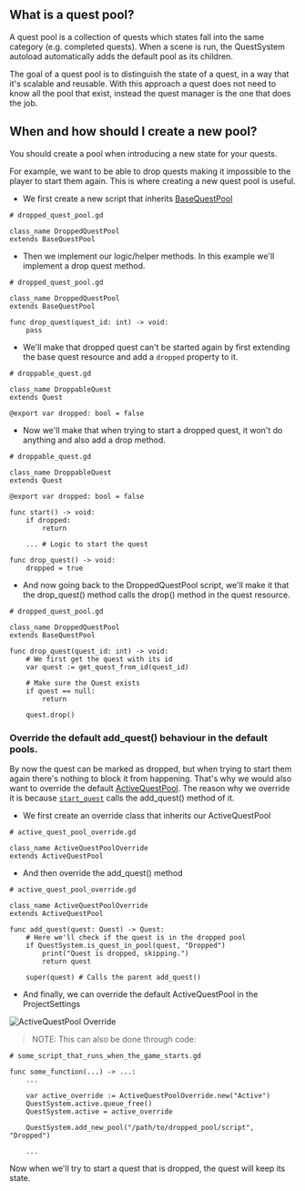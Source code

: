 ## What is a quest pool?

A quest pool is a collection of quests which states fall into the same category (e.g. completed quests).
When a scene is run, the QuestSystem autoload automatically adds the default pool as its children.

The goal of a quest pool is to distinguish the state of a quest, in a way that it's scalable and reusable.
With this approach a quest does not need to know all the pool that exist, instead the quest manager is the
one that does the job.


## When and how should I create a new pool?

You should create a pool when introducing a new state for your quests.

For example, we want to be able to drop quests making it impossible to the player to start them again.
This is where creating a new quest pool is useful.


* We first create a new script that inherits [BaseQuestPool](/api/quest_pool/base_quest_pool.md)

```gdscript
# dropped_quest_pool.gd

class_name DroppedQuestPool
extends BaseQuestPool
```

* Then we implement our logic/helper methods. In this example we'll implement a drop quest method.

```gdscript
# dropped_quest_pool.gd

class_name DroppedQuestPool
extends BaseQuestPool

func drop_quest(quest_id: int) -> void:
    pass
```

* We'll make that dropped quest can't be started again by first extending the base quest resource 
and add a `dropped` property to it.

```gdscript
# droppable_quest.gd

class_name DroppableQuest
extends Quest

@export var dropped: bool = false
```

* Now we'll make that when trying to start a dropped quest, it won't do anything and also add a drop method.

```gdscript
# droppable_quest.gd

class_name DroppableQuest
extends Quest

@export var dropped: bool = false

func start() -> void:
    if dropped:
        return

    ... # Logic to start the quest

func drop_quest() -> void:
    dropped = true
```

* And now going back to the DroppedQuestPool script, we'll make it that the drop_quest() method calls the drop() method in the quest resource.

```gdscript
# dropped_quest_pool.gd

class_name DroppedQuestPool
extends BaseQuestPool

func drop_quest(quest_id: int) -> void:
    # We first get the quest with its id
    var quest := get_quest_from_id(quest_id)
    
    # Make sure the Quest exists
    if quest == null:
        return
    
    quest.drop()
```


### Override the default add_quest() behaviour in the default pools.

By now the quest can be marked as dropped, but when trying to start them again there's nothing to block it from happening. That's why we would also want to override the default [ActiveQuestPool](/api/quest_pool/active_quest_pool.md). The reason why we override it is because [`start_quest`](/api/quest_manager#quest-start_questquest-quest) calls the add_quest() method of it.

* We first create an override class that inherits our ActiveQuestPool

```gdscript
# active_quest_pool_override.gd

class_name ActiveQuestPoolOverride
extends ActiveQuestPool
```

* And then override the add_quest() method

```gdscript
# active_quest_pool_override.gd

class_name ActiveQuestPoolOverride
extends ActiveQuestPool

func add_quest(quest: Quest) -> Quest:
    # Here we'll check if the quest is in the dropped pool
    if QuestSystem.is_quest_in_pool(quest, "Dropped")
        print("Quest is dropped, skipping.")
        return quest
    
    super(quest) # Calls the parent add_quest()
```


* And finally, we can override the default ActiveQuestPool in the ProjectSettings

![ActiveQuestPool Override](https://github.com/shomykohai/quest-system/blob/main/docs/assets/api/active_quest_pool_override.png?raw=true)


> NOTE: This can also be done through code:

```gdscript
# some_script_that_runs_when_the_game_starts.gd

func some_function(...) -> ...:
    ...

    var active_override := ActiveQuestPoolOverride.new("Active")
    QuestSystem.active.queue_free() 
    QuestSystem.active = active_override

    QuestSystem.add_new_pool("/path/to/dropped_pool/script", "Dropped")

    ...
```

Now when we'll try to start a quest that is dropped, the quest will keep its state.